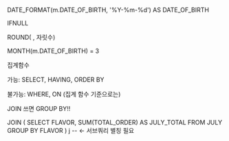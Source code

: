 DATE_FORMAT(m.DATE_OF_BIRTH, '%Y-%m-%d') AS DATE_OF_BIRTH

IFNULL

ROUND( , 자릿수)

MONTH(m.DATE_OF_BIRTH) = 3   


집계함수

가능: SELECT, HAVING, ORDER BY

불가능: WHERE, ON (집계 함수 기준으로는)

JOIN 쓰면 GROUP BY!!

JOIN (
    SELECT FLAVOR, SUM(TOTAL_ORDER) AS JULY_TOTAL
    FROM JULY
    GROUP BY FLAVOR
) j  -- <- 서브쿼리 별칭 필요


